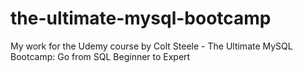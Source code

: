 # the-ultimate-mysql-bootcamp
My work for the Udemy course by Colt Steele -  The Ultimate MySQL Bootcamp: Go from SQL Beginner to Expert
